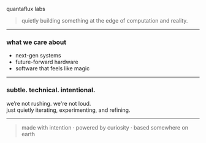 quantaflux labs

> quietly building something at the edge of computation and reality.

---

### what we care about
- next-gen systems
- future-forward hardware
- software that feels like magic

---

### subtle. technical. intentional.

we’re not rushing. we're not loud.  
just quietly iterating, experimenting, and refining.

---

> made with intention · powered by curiosity · based somewhere on earth
